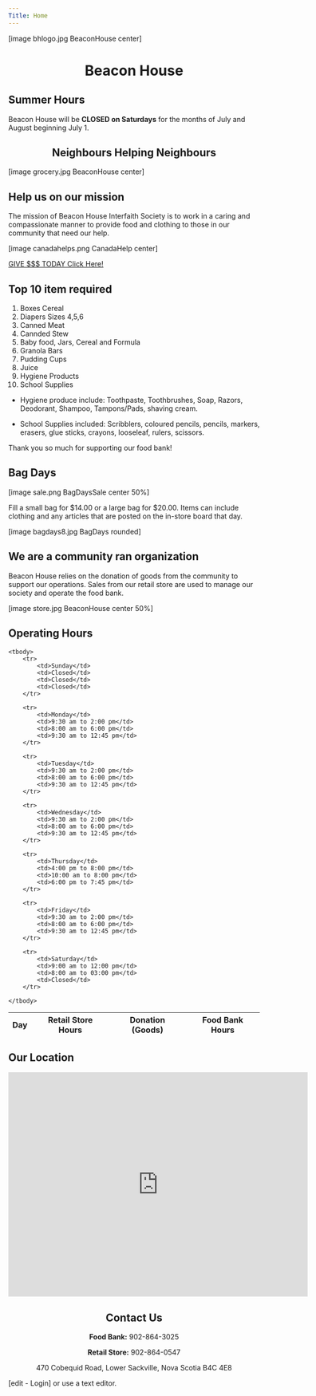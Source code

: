 ```yaml
---
Title: Home
---
```


[image bhlogo.jpg BeaconHouse center]

<h1 style="text-align: center;">Beacon House</h1>

## Summer Hours

Beacon House will be **CLOSED on Saturdays** for the months of July and August beginning July 1.

<h2 style="text-align: center;">Neighbours Helping Neighbours</h2>

[image grocery.jpg BeaconHouse center]

## Help us on our mission

The mission of Beacon House Interfaith Society is to work in a caring and compassionate manner to provide food and clothing to those in our community that need our help.


[image canadahelps.png CanadaHelp center]

[GIVE $$$ TODAY Click Here!](https://www.canadahelps.org/en/charities/beacon-house-interfaith-society/?mprompt=1)


## Top 10 item required

1. Boxes Cereal
2. Diapers Sizes 4,5,6
3. Canned Meat
4. Cannded Stew
5. Baby food, Jars, Cereal and Formula
6. Granola Bars
7. Pudding Cups
8. Juice
9. Hygiene Products
10. School Supplies

* Hygiene produce include: Toothpaste, Toothbrushes, Soap, Razors, Deodorant, Shampoo, Tampons/Pads, shaving cream.

* School Supplies included: Scribblers, coloured pencils, pencils, markers, erasers, glue sticks, crayons, looseleaf, rulers, scissors.

Thank you so much for supporting our food bank! 

## Bag Days

[image sale.png BagDaysSale center 50%]

Fill a small bag for $14.00 or a large bag for $20.00. Items can include clothing and any articles that are posted on the in-store board that day.

[image bagdays8.jpg BagDays rounded]


## We are a community ran organization

Beacon House relies on the donation of goods from the community to support our operations. Sales from our retail store are used to manage our society and operate the food bank.

[image store.jpg BeaconHouse center 50%]


## Operating Hours

<table class="">
	<thead class="">
		<tr>
			<th>Day</th>
			<th>Retail Store Hours</th>
			<th>Donation (Goods)</th>
			<th>Food Bank Hours</th>
		</tr>
	</thead>
	
	<tbody>
		<tr>
			<td>Sunday</td>
			<td>Closed</td>
			<td>Closed</td>
			<td>Closed</td>
		</tr>
		
		<tr>
			<td>Monday</td>
			<td>9:30 am to 2:00 pm</td>
			<td>8:00 am to 6:00 pm</td>
			<td>9:30 am to 12:45 pm</td>
		</tr>
		
		<tr>
			<td>Tuesday</td>
			<td>9:30 am to 2:00 pm</td>
			<td>8:00 am to 6:00 pm</td>
			<td>9:30 am to 12:45 pm</td>
		</tr>
		
		<tr>
			<td>Wednesday</td>
			<td>9:30 am to 2:00 pm</td>
			<td>8:00 am to 6:00 pm</td>
			<td>9:30 am to 12:45 pm</td>
		</tr>
		
		<tr>
			<td>Thursday</td>
			<td>4:00 pm to 8:00 pm</td>
			<td>10:00 am to 8:00 pm</td>
			<td>6:00 pm to 7:45 pm</td>
		</tr>
		
		<tr>
			<td>Friday</td>
			<td>9:30 am to 2:00 pm</td>
			<td>8:00 am to 6:00 pm</td>
			<td>9:30 am to 12:45 pm</td>
		</tr>
		
		<tr>
			<td>Saturday</td>
			<td>9:00 am to 12:00 pm</td>
			<td>8:00 am to 03:00 pm</td>
			<td>Closed</td>
		</tr>

	</tbody>
</table>

## Our Location

<div style="text-align: center;">
<iframe src="https://www.google.com/maps/embed?pb=!1m18!1m12!1m3!1d2832.776209932184!2d-63.65171424829534!3d44.76497857899625!2m3!1f0!2f0!3f0!3m2!1i1024!2i768!4f13.1!3m3!1m2!1s0x4b59886815065673%3A0xac549582c5d1cce8!2sBeacon%20House%20Food%20Bank!5e0!3m2!1sen!2sca!4v1679767437793!5m2!1sen!2sca" width="600" height="450" style="border:0;" allowfullscreen="" loading="lazy" referrerpolicy="no-referrer-when-downgrade"></iframe>
</div>


<div style="text-align: center;">
	<h2>Contact Us</h2>
<p><strong>Food Bank:</strong> 902-864-3025</p>
<p><strong>Retail Store:</strong> 902-864-0547</p>
<p>470 Cobequid Road, Lower Sackville, 
Nova Scotia B4C 4E8
</p>
</div>

[edit - Login] or use a text editor.
